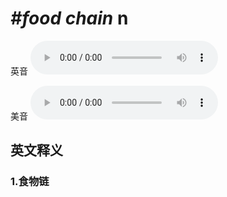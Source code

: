# ***\#food chain*** n
英音
<audio src="./media/food chain1_AAC.aac" controls="controls"></audio>

美音
<audio src="./media/food chain2.aac" controls="controls"></audio>



  

英文释义
---
### 1.**食物链**  


